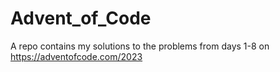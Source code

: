 # Advent_of_Code
A repo contains my solutions to the problems from days 1-8 on https://adventofcode.com/2023
